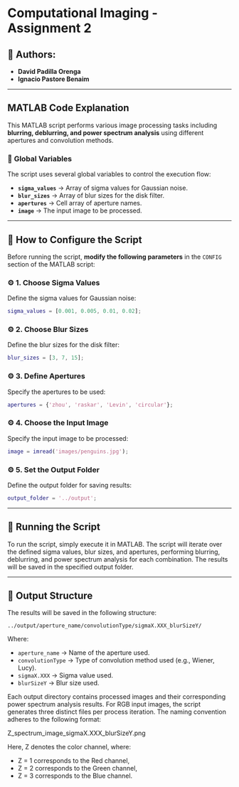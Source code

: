 # Computational Imaging - Assignment 2

## 📌 Authors:
- **David Padilla Orenga**
- **Ignacio Pastore Benaim**

---

##  **MATLAB Code Explanation**

This MATLAB script performs various image processing tasks including **blurring, deblurring, and power spectrum analysis** using different apertures and convolution methods.

### 🔹 **Global Variables**
The script uses several global variables to control the execution flow:

- **`sigma_values`** → Array of sigma values for Gaussian noise.
- **`blur_sizes`** → Array of blur sizes for the disk filter.
- **`apertures`** → Cell array of aperture names.
- **`image`** → The input image to be processed.

---

## 🔹 **How to Configure the Script**
Before running the script, **modify the following parameters** in the `CONFIG` section of the MATLAB script:

### ⚙️ **1. Choose Sigma Values**
Define the sigma values for Gaussian noise:
```matlab
sigma_values = [0.001, 0.005, 0.01, 0.02];
```

### ⚙️ **2. Choose Blur Sizes**
Define the blur sizes for the disk filter:
```matlab
blur_sizes = [3, 7, 15];
```

### ⚙️ **3. Define Apertures**
Specify the apertures to be used:
```matlab
apertures = {'zhou', 'raskar', 'Levin', 'circular'};
```

### ⚙️ **4. Choose the Input Image**
Specify the input image to be processed:
```matlab
image = imread('images/penguins.jpg');
```

### ⚙️ **5. Set the Output Folder**
Define the output folder for saving results:
```matlab
output_folder = '../output';
```

---

## 🔹 **Running the Script**
To run the script, simply execute it in MATLAB. The script will iterate over the defined sigma values, blur sizes, and apertures, performing blurring, deblurring, and power spectrum analysis for each combination. The results will be saved in the specified output folder.

---

## 🔹 **Output Structure**
The results will be saved in the following structure:

```plaintext
../output/aperture_name/convolutionType/sigmaX.XXX_blurSizeY/
```
Where:
- `aperture_name` → Name of the aperture used.
- `convolutionType` → Type of convolution method used (e.g., Wiener, Lucy).
- `sigmaX.XXX` → Sigma value used.
- `blurSizeY` → Blur size used.

Each output directory contains processed images and their corresponding power spectrum analysis results. For RGB input images, the script generates three distinct files per process iteration. The naming convention adheres to the following format:

Z_spectrum_image_sigmaX.XXX_blurSizeY.png

Here, Z denotes the color channel, where:
- Z = 1 corresponds to the Red channel,
- Z = 2 corresponds to the Green channel,
- Z = 3 corresponds to the Blue channel.

